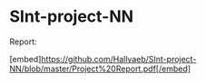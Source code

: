 # SInt-project-NN


Report:

[embed]https://github.com/Hallvaeb/SInt-project-NN/blob/master/Project%20Report.pdf[/embed]
